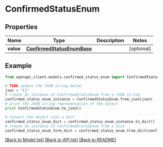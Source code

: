 # ConfirmedStatusEnum


## Properties
Name | Type | Description | Notes
------------ | ------------- | ------------- | -------------
**value** | [**ConfirmedStatusEnumBase**](ConfirmedStatusEnumBase.md) |  | [optional] 

## Example

```python
from openapi_client.models.confirmed_status_enum import ConfirmedStatusEnum

# TODO update the JSON string below
json = "{}"
# create an instance of ConfirmedStatusEnum from a JSON string
confirmed_status_enum_instance = ConfirmedStatusEnum.from_json(json)
# print the JSON string representation of the object
print ConfirmedStatusEnum.to_json()

# convert the object into a dict
confirmed_status_enum_dict = confirmed_status_enum_instance.to_dict()
# create an instance of ConfirmedStatusEnum from a dict
confirmed_status_enum_form_dict = confirmed_status_enum.from_dict(confirmed_status_enum_dict)
```
[[Back to Model list]](../README.md#documentation-for-models) [[Back to API list]](../README.md#documentation-for-api-endpoints) [[Back to README]](../README.md)


